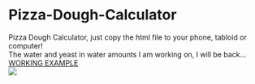 # Pizza-Dough-Calculator
Pizza Dough Calculator, just copy the html file to your phone, tabloid or computer!<br/>
The water and yeast in water amounts I am working on, I will be back...<br/>
<a href="https://raycolt.github.io/Pizza-Dough-Calculator">WORKING EXAMPLE</a><br/>
<img src='https://github.com/RayColt/Pizza-Dough-Calculator/blob/main/image/pdc.jpg'/>
